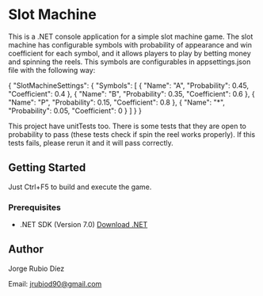 # Slot Machine 

This is a .NET console application for a simple slot machine game. The slot machine has configurable symbols with 
probability of appearance and win coefficient for each symbol, and it allows players to play by betting money and spinning the reels. This symbols are configurables in appsettings.json file with the following way:

{
  "SlotMachineSettings": {
    "Symbols": [
      {
        "Name": "A",
        "Probability": 0.45,
        "Coefficient": 0.4
      },
      {
        "Name": "B",
        "Probability": 0.35,
        "Coefficient": 0.6
      },
      {
        "Name": "P",
        "Probability": 0.15,
        "Coefficient": 0.8
      },
      {
        "Name": "*",
        "Probability": 0.05,
        "Coefficient": 0
      }
    ]
  }
}

This project have unitTests too. There is some tests that they are open to probability to pass (these tests check if spin the reel works properly). If this tests fails, please rerun it and it will pass correctly.

## Getting Started

Just Ctrl+F5 to build and execute the game.

### Prerequisites

- .NET SDK (Version 7.0) [Download .NET](https://dotnet.microsoft.com/download)

## Author

Jorge Rubio Díez

Email: jrubiod90@gmail.com
